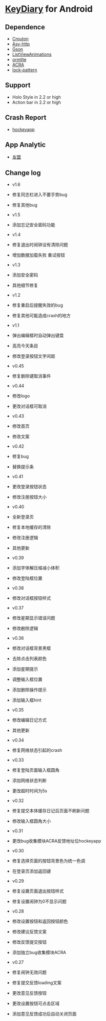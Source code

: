 # [KeyDiary](http://www.keydiary.net/) for Android

## Dependence
* [Crouton](https://github.com/keyboardsurfer/Crouton)
* [Asy-http](https://github.com/loopj/android-async-http)
* [Gson](https://code.google.com/p/google-gson)
* [ListViewAnimations](https://github.com/nhaarman/ListViewAnimations)
* [ormlite](http://www.ormlite.com)
* [ACRA](https://github.com/ACRA/acra)
* [lock-pattern](https://code.google.com/p/android-lockpattern)

## Support
* Holo Style in 2.2 or high
* Action bar in 2.2 or high

## Crash Report
* [hockeyapp](https://rink.hockeyapp.net)

## App Analytic
* [友盟](http://www.umeng.com)

## Change log

* v1.6
 * 修复同志栏进入不要手势bug
 * 修复其他bug

* v1.5
 * 添加忘记安全密码功能

* v1.4
 * 修复退出时闹钟没有清除问题
 * 增加数据加载失败 重试按钮

* v1.3
 * 添加安全密码
 * 其他细节修复

* v1.2
 * 修复重启后提醒失效的bug
 * 修复其他可能造成crash的地方

* v1.1
 * 弹出编辑框时自动弹出键盘
 * 高亮今天条目
 * 修改登录按钮文字间距

* v0.45
 * 修复删除键取消事件

* v0.44
 * 修改logo
 * 更改对话框可取消

* v0.43
 * 修改首页
 * 修改文案

* v0.42
 * 修复bug
 * 替换提示条

* v0.41
 * 更改登录按钮状态
 * 修改注册按钮大小

* v0.40
 * 全新登录页
 * 修复本地缓存的清除
 * 修改注册逻辑
 * 其他更新

* v0.39
 * 添加字体解压缩减小体积
 * 修改登陆框位置

* v0.38
 * 修改对话框按钮样式

* v0.37
 * 修改星期显示错误问题
 * 修改删除逻辑

* v0.36
 * 修改对话框背景黑框
 * 去除点击列表颜色
 * 添加星期提示
 * 调整输入框位置
 * 添加删除操作提示
 * 添加输入框hint

* v0.35
 * 修改编辑日记方式
 * 其他更新

* v0.34
 * 修复网络状态引起的crash

* v0.33
 * 修复登陆页面输入框圆角
 * 添加网络状态判断
 * 更改超时时间为5s

* v0.32
 * 修复提交本体缓存日记后页面不刷新问题
 * 修改输入框圆角大小

* v0.31
 * 更改bug收集模块ACRA反馈地址位hockeyapp

* v0.30
 * 修复选择页面的按钮背景色为统一色调
 * 在登录页添加返回键

* v0.29
 * 修复设置页面退出按钮样式
 * 修复设置闹钟为0不显示问题

* v0.28
 * 修改设置按钮和返回按钮颜色
 * 修改建议反馈文案
 * 修改反馈提交按钮
 * 添加独立bug收集模块ACRA

* v0.27
 * 修复闹钟无效问题
 * 修复提交反馈loading文案
 * 更改意见反馈按钮
 * 更改设置按钮可点击区域
 * 添加意见反馈成功后自动关闭页面

